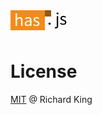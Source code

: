 # ![js-util-has](logo/js-util-has-logo.png)

# License

[MIT](https://opensource.org/licenses/MIT) @ Richard King
